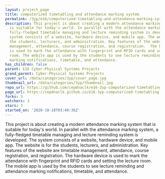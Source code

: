 ```yaml
---
layout: project_page
title: computerized timetabling and attendance marking system
permalink: /3yp/e16/computerized-timetabling-and-attendance-marking-system/
description: This project is about creating a modern attendance marking system that
  is suitable for today's world. In parallel with the attendance marking system, a
  fully-fledged timetable managing and lecture reminding system is developed. The
  system consists of a website, hardware device, and mobile app. The website is for
  the students, lecturers, and administration. Key features of the website are timetable
  management, attendance, course registration, and registration.  The hardware device
  is used to mark the attendance with fingerprint and RFID cards and setting the lecture
  room. The mobile app is used by the students to see lecture reminding and attendance
  marking notifications, timetable, and attendance.
has_children: false
parent: E16 Cyber-Physical Systems Projects
grand_parent: Cyber-Physical Systems Projects
cover_url: /data/categories/3yp/cover_page.jpg
thumbnail_url: /data/categories/3yp/thumbnail.jpg
repo_url: https://github.com/cepdnaclk/e16-3yp-computerized-timetabling-and-attendance-marking-system
page_url: https://cepdnaclk.github.io/e16-3yp-computerized-timetabling-and-attendance-marking-system
forks: 5
watchers: 3
stars: 3
started_on: '2020-10-18T03:40:36Z'
---
```


This project is about creating a modern attendance marking system that is suitable for today's world. In parallel with the attendance marking system, a fully-fledged timetable managing and lecture reminding system is developed. The system consists of a website, hardware device, and mobile app. The website is for the students, lecturers, and administration. Key features of the website are timetable management, attendance, course registration, and registration.  The hardware device is used to mark the attendance with fingerprint and RFID cards and setting the lecture room. The mobile app is used by the students to see lecture reminding and attendance marking notifications, timetable, and attendance.